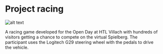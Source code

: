 # Project racing

![alt text](image.png)

A racing game
developed for the Open Day at
HTL Villach with hundreds of
visitors getting a chance to
compete on the virtual Spielberg.
The participant uses the Logitech
G29 steering wheel with the
pedals to drive the vehicle.
